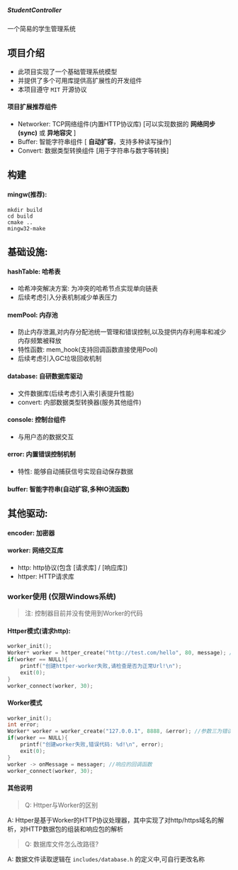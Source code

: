 ##### StudentController

一个简易的学生管理系统



## 项目介绍

- 此项目实现了一个基础管理系统模型
- 并提供了多个可用库提供高扩展性的开发组件
- 本项目遵守 `MIT` 开源协议



#### 项目扩展推荐组件

- Networker: TCP网络组件(内置HTTP协议库) [可以实现数据的 **网络同步(sync)** 或 **异地容灾** ]
- Buffer: 智能字符串组件 [ **自动扩容**，支持多种读写操作]
- Convert: 数据类型转换组件 [用于字符串与数字等转换]



## 构建

#### mingw(推荐):

```shell
mkdir build
cd build
cmake ..
mingw32-make
```



## 基础设施:
 #### hashTable: 哈希表
  - 哈希冲突解决方案: 为冲突的哈希节点实现单向链表
  - 后续考虑引入分表机制减少单表压力
 #### memPool: 内存池
  - 防止内存泄漏,对内存分配池统一管理和错误控制,以及提供内存利用率和减少内存频繁被释放
  - 特性函数: mem_hook(支持回调函数直接使用Pool)
  - 后续考虑引入GC垃圾回收机制
 #### database: 自研数据库驱动
  - 文件数据库(后续考虑引入索引表提升性能)
 - convert: 内部数据类型转换器(服务其他组件)
 #### console: 控制台组件
  - 与用户态的数据交互
 #### error: 内置错误控制机制
  - 特性: 能够自动捕获信号实现自动保存数据
 #### buffer: 智能字符串(自动扩容,多种IO流函数)


## 其他驱动:
 #### encoder: 加密器
 #### worker: 网络交互库
  - http: http协议(包含 [请求库] / [响应库])
  - httper: HTTP请求库



### worker使用 (仅限Windows系统)

> 注: 控制器目前并没有使用到Worker的代码

#### Httper模式(请求http):

```c
worker_init();
Worker* worker = httper_create("http://test.com/hello", 80, message); //参数三为事件回调函数
if(worker == NULL){
    printf("创建httper-worker失败,请检查是否为正常Url!\n");
    exit(0);
}
worker_connect(worker, 30);
```

#### Worker模式

```c
worker_init();
int error;
Worker* worker = worker_create("127.0.0.1", 8888, &error); //参数三为错误码
if(worker == NULL){
    printf("创建worker失败,错误代码: %d!\n", error);
    exit(0);
}
worker -> onMessage = messager; //响应的回调函数
worker_connect(worker, 30);
```



#### 其他说明

> Q: Httper与Worker的区别

A: Httper是基于Worker的HTTP协议处理器，其中实现了对http/https域名的解析，对HTTP数据包的组装和响应包的解析

> Q: 数据库文件怎么改路径?

A: 数据文件读取逻辑在 `includes/database.h` 的定义中,可自行更改名称

